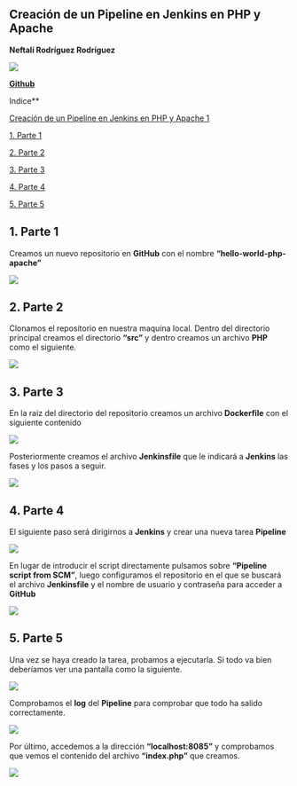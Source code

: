 ﻿## **Creación de un Pipeline en Jenkins en PHP y Apache**

**Neftalí Rodríguez Rodríguez**

![](imagenes/logo.png)


[](https://github.com/InKu3uS/)

[**Github**](https://github.com/InKu3uS/)

Indice**

[Creación de un Pipeline en Jenkins en PHP y Apache	1](#id1)

[1. Parte 1](#id1)

[2. Parte 2](#id2)

[3. Parte 3](#id3)

[4. Parte 4](#id4)

[5. Parte 5](#id5)






## **1. Parte 1**<a name="id1"></a>

Creamos un nuevo repositorio en **GitHub** con el nombre **“hello-world-php-apache”**

![](imagenes/1.png)


## **2. Parte 2**<a name="id2"></a>

Clonamos el repositorio en nuestra maquina local. Dentro del directorio principal creamos el directorio **“src”** y dentro creamos un archivo **PHP** como el siguiente.

![](imagenes/2.png)



## **3. Parte 3**<a name="id3"></a>

En la raiz del directorio del repositorio creamos un archivo **Dockerfile** con el siguiente contenido

![](imagenes/3.png)


Posteriormente creamos el archivo **Jenkinsfile** que le indicará a **Jenkins** las fases y los pasos a seguir.

![](imagenes/4.png)


## **4. Parte 4**<a name="id4"></a>

El siguiente paso será dirigirnos a **Jenkins** y crear una nueva tarea **Pipeline**


![](imagenes/5.png)


En lugar de introducir el script directamente pulsamos sobre **“Pipeline script from SCM”**, luego configuramos el repositorio en el que se buscará el archivo **Jenkinsfile** y el nombre de usuario y contraseña para acceder a **GitHub**

![](imagenes/6.png)

## **5. Parte 5**<a name="id5"></a>

Una vez se haya creado la tarea, probamos a ejecutarla. Si todo va bien deberíamos ver una pantalla como la siguiente.


![](imagenes/7.png)


Comprobamos el **log** del **Pipeline** para comprobar que todo ha salido correctamente.

![](imagenes/8.png)


Por último, accedemos a la dirección **“localhost:8085”** y comprobamos que vemos el contenido del archivo **“index.php”** que creamos.


![](imagenes/9.png)


